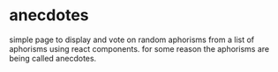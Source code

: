# anecdotes

simple page to display and vote on random aphorisms from a list of aphorisms using react components. for some reason the aphorisms are being called anecdotes.